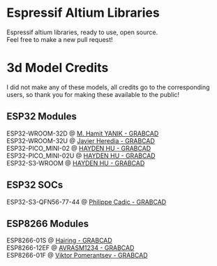 # Espressif Altium Libraries
Espressif altium libraries, ready to use, open source.  
Feel free to make a new pull request!


# 3d Model Credits
I did not make any of these models, all credits go to the corresponding users, so thank you for making these available to the public!
## ESP32 Modules
ESP32-WROOM-32D @ [M. Hamit YANIK - GRABCAD](https://grabcad.com/library/esp-wroom-32-3d-step-and-iges-models-1)  
ESP32-WROOM-32U @ [Javier Heredia - GRABCAD](https://grabcad.com/library/esp32-wroom-32u-1)  
ESP32-PICO_MINI-02 @ [HAYDEN HU - GRABCAD](https://grabcad.com/library/esp32-pico-c3-mini-02-1)  
ESP32-PICO_MINI-02U @ [HAYDEN HU - GRABCAD](https://grabcad.com/library/esp32-pico-mini-02u-1)  
ESP32-S3-WROOM @ [HAYDEN HU - GRABCAD](https://grabcad.com/library/esp32-s3-wroom-1)  

## ESP32 SOCs
ESP32-S3-QFN56-77-44 @ [Philippe Cadic - GRABCAD](https://grabcad.com/library/esp32-s3-chip-1)  

## ESP8266 Modules
ESP8266-01S @ [Hairing - GRABCAD](https://grabcad.com/library/esp-01s-1)  
ESP8266-12EF @ [AVRASM1234 - GRABCAD](https://grabcad.com/library/esp-12f-esp8266-1)  
ESP8266-01F @ [Viktor Pomerantsev - GRABCAD](https://grabcad.com/library/esp-01f-1)  